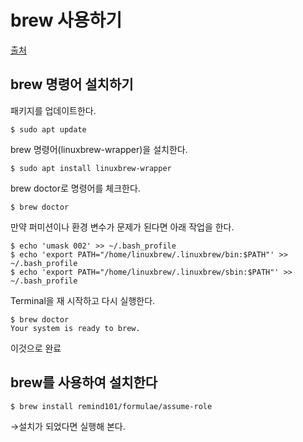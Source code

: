 # brew 사용하기
[출처](https://dev.classmethod.jp/etc/windows10_wsl_brew/ )  
  
## brew 명령어 설치하기
패키지를 업데이트한다.  
```
$ sudo apt update
```
  
brew 명령어(linuxbrew-wrapper)을 설치한다.  
```
$ sudo apt install linuxbrew-wrapper
```
  
  
brew doctor로 명령어를 체크한다.  
```
$ brew doctor
```
  
  
만약 퍼미션이나 환경 변수가 문제가 된다면 아래 작업을 한다.  
```
$ echo 'umask 002' >> ~/.bash_profile
$ echo 'export PATH="/home/linuxbrew/.linuxbrew/bin:$PATH"' >> ~/.bash_profile
$ echo 'export PATH="/home/linuxbrew/.linuxbrew/sbin:$PATH"' >> ~/.bash_profile
```
  
  
Terminal을 재 시작하고 다시 실행한다.  
```
$ brew doctor
Your system is ready to brew.
```
  
이것으로 완료
  
  
  
## brew를 사용하여 설치한다
  
```
$ brew install remind101/formulae/assume-role
```
  
→설치가 되었다면 실행해 본다.    
  